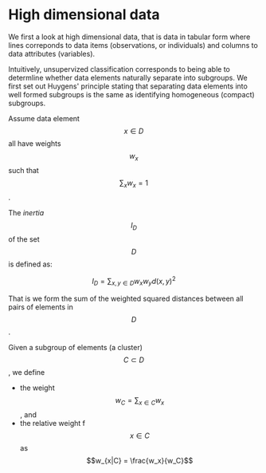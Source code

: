 # High dimensional data

We first a look at high dimensional data, that is data in tabular form where lines correponds to data items (observations, or individuals) and columns to data attributes (variables).

Intuitively, unsupervized classification corresponds to being able to determline whether data elements naturally separate into subgroups.
We first set out Huygens' principle stating that separating data elements into well formed subgroups is the same as identifying homogeneous (compact) subgroups.

Assume data element $$x \in D$$ all have weights $$w_x$$ such that $$\sum_x w_x = 1$$.

The *inertia* $$I_D$$ of the set $$D$$ is defined as:

$$I_D = \sum_{x, y \in D} w_x w_y d(x, y)^2$$

That is we form the sum of the weighted squared distances between all pairs of elements in $$D$$.



Given a subgroup of elements (a cluster) $$C \subset D$$, we define

- the weight $$w_C = \sum_{x \in C} w_x$$, and
- the relative weight f $$x \in C$$ as $$w_{x|C} = \frac{w_x}{w_C}$$
